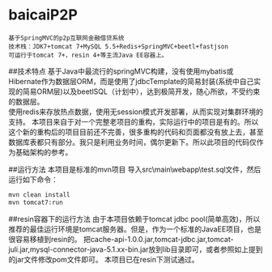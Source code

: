 # baicaiP2P
	基于SpringMVC的p2p互联网金融借贷系统   
	技术栈：JDK7+tomcat 7+MySQL 5.5+Redis+SpringMVC+beetl+fastjson
	可运行于tomcat 7+，resin 4+等主流Java EE容器上。

##技术特点
    基于Java中最流行的springMVC构建，没有使用mybatis或Hibernate作为数据层ORM，而是使用了jdbcTemplate的简易封装(系统中自己实现的简易ORM层)以及beetlSQL（计划中），达到极简开发，随心所欲，不受约束的数据层。   
    使用redis来存放热点数据，使用无session模式开发部署，从而实现对集群环境的支持。
    本项目来自于对一个完整老项目的重构，实际运行中的项目是有的。所以这个新的重构后的项目目前还不完善，很多重构的代码和页面都没有放上去，甚至数据库表都只有部分。我只是利用业务时间，偶尔更新下。所以此项目的代码仅作为基础架构的参考。
    
##运行方法
    本项目是标准的mvn项目
    导入src\main\webapp\test.sql文件，然后运行如下命令：
  ```xml
  mvn clean install 
  mvn tomcat7:run
```

##resin容器下的运行方法
	由于本项目依赖于tomcat jdbc pool(简单高效)，所以推荐的最佳运行环境是tomcat服务器。但是，作为一个标准的JavaEE项目，也是很容易移植到resin的。
	把cache-api-1.0.0.jar,tomcat-jdbc.jar,tomcat-juli.jar,mysql-connector-java-5.1.xx-bin.jar放到lib目录即可，或者参照如上提到的jar文件修改pom文件即可。
	本项目已在resin下测试通过。